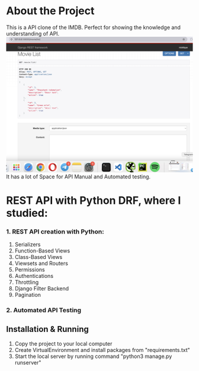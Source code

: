 # About the Project
This is a API clone of the IMDB. Perfect for showing the knowledge and understanding of API.
![img_1.jpg](img_1.jpg)
It has a lot of Space for API Manual and Automated testing.
# REST API with Python DRF, where I studied:
<h3>1. REST API creation with Python:</h3>
<ol>
   <li>Serializers</li> 
    <li>Function-Based Views</li> 
    <li>Class-Based Views</li> 
    <li>Viewsets and Routers</li> 
    <li>Permissions</li> 
    <li>Authentications</li> 
    <li>Throttling</li> 
    <li>Django Filter Backend</li> 
    <li>Pagination</li> 
</ol>
<h3>2. Automated API Testing</h3>

<h2>Installation & Running</h2>
<ol>
<li>Copy the project to your local computer</li>
<li>Create VirtualEnvironment and install packages from "requirements.txt"</li>
<li>Start the local server by running command "python3 manage.py runserver"</li>
</ol>

